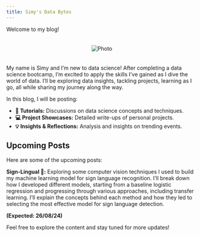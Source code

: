 ```yaml
---
title: Simy's Data Bytes
---
```


Welcome to my blog!

<div style="text-align: center;">
  <img src="{{ site.baseurl }}/assets/images/cover_photo.jpg" alt="Photo" style="max-width: 50%; height: auto; margin: 20px 0;">
</div>

My name is Simy and I’m new to data science! After completing a data science bootcamp, I’m excited to apply the skills I’ve gained as I dive the world of data. I’ll be exploring data insights, tackling projects, learning as I go, all while sharing my journey along the way. 

In this blog, I will be posting:

- **📖 Tutorials:** Discussions on data science concepts and techniques.
- **💻 Project Showcases:** Detailed write-ups of personal projects.
- **💡 Insights & Reflections:** Analysis and insights on trending events.

## Upcoming Posts

Here are some of the upcoming posts:
  
**Sign-Lingual 👐:** Exploring some computer vision techniques I used to build my machine learning model for sign language recognition. I’ll break down how I developed different models, starting from a baseline logistic regression and progressing through various approaches, including transfer learning. I’ll explain the concepts behind each method and how they led to selecting the most effective model for sign language detection.

**(Expected: 26/08/24)**

Feel free to explore the content and stay tuned for more updates!
